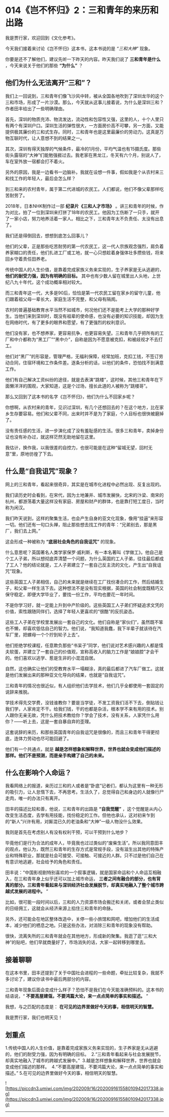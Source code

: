 # 014《岂不怀归》2：三和青年的来历和出路

我是贾行家，欢迎回到《文化参考》。

今天我们接着来讨论《岂不怀归》这本书，这本书说的是 *“三和大神”* 现象。

你要是还不了解他们，建议先听一下昨天的内容。昨天我们说了 **三和青年是什么** ，今天来说关于他们的那些 **“为什么”** ？

## 他们为什么无法离开“三和”？

我们上一回说到，三和青年们像飞沙风中转，被从全国各地吹到了深圳龙华的这个三和市场，形成了一片沙漠。那么，今天就从这事儿接着说，为什么是深圳三和？作者田丰给出了一些明确理由。

首先，深圳的物质充沛、物流发达，流动性和包容性又强，这里的人，十个人里只有两个有深圳户口。深圳生活的弹性很大，一方面房价高不可攀，另一方面，又能提供极其廉价的三和式生存。同时，三和青年也是这里最廉价的劳动力。这真是万物互联时代，让人意想不到的结果之一。

其次，深圳有得天独厚的气候条件，最冷的1月份，平均气温也有15摄氏度。那些街头露宿的“大神”们能勉强捱过去。我老家在黑龙江，冬天有六个月，别说人了，车在室外放一宿都会打不着火。

另外的原因，我是一边看书一边脑补。我就在设想一件事，假如我是个从农村来三和找工作的年轻人，最后会怎么样？

到三和来的农村青年，属于第二代进城的农民工。人们都说，他们不像父辈那样吃苦耐劳了。

2018年，日本NHK制作过一部 **纪录片《三和人才市场》** 。讲三和青年的时候，作为对比，拍了一位到深圳来打拼了18年的农民工。他因为工伤断了一只手，就开了一家小店，努力地养活着一家人。相比之下，三和青年太不负责任、太没有出息了。

我们还是得倒回去，想想到底怎么回事儿？

他们的父辈，正是那些吃苦耐劳的第一代农民工，这一代人宗族观念强烈，肩负着养家糊口的责任，他们扎进工厂或工地，就一心只想趁着身强体壮多攒些钱，将来回乡守着责任田养老。

传统中国人的人生价值，是靠着完成家族义务来实现的，生子养家是无从逃避的， **他们的耐受力强，因为有明确的目标。** 其中也有少数人留在城里出人头地，上世纪八九十年代，这个成功概率相对较大。

而三和青年这一代，大多是90后，恰恰是第一代农民工留在家乡的留守儿童，他们跟着祖父母一辈长大，家庭生活不完整，和父母有隔阂。

农村的普遍基础教育水平当然不如城市，何况他们还不是能考上大学的那种好学生。当他们来到深圳时，既没有祖辈的使命感，也没有必要的知识技能，却因为生在网络时代，有了更多的眼界和愿望，有了更强烈的权利意识。

他们没有家，也不想养家，更容易抗争，也更容易失望。三和青年几乎把所有的工厂和中介都称为“黑工厂”“黑中介”，自称是因为不愿意被克扣，和被歧视才不去打工。

他们对“黑厂”的形容是，管理严格，无福利保障，经常加班，克扣工钱，不签订劳动合同，住宿环境和工作条件差。逐条分析的话，以他们的条件，恐怕找不到满意工作。

他们有自己解决工资纠纷的途径，就是去表演“跳楼”，这时候，其他三和青年在下面懒洋洋的围观，大家知道，这是个过场，擅长此道的人被称为“跳楼哥”。

那么又回到了这本书的名字《岂不怀归》，他们为什么不回家乡呢？

你想啊，从农村来的青年，见识过深圳，有几个还想回去的？在这个地方，比在家乡生存要容易。他们和父辈不同，出来时并不是为了家庭，个人目标也很快被磨掉了。

没有责任感的生活，进一步演化成了没有羞耻感的生活。很多三和青年，卖掉身份证也没有补办过，就这样茫然无助地留在这里。

我估计，换作我，以我很差的自控力，也很可能是在这种“留城无望，回村无意”里，原地彷徨了下去。

## 什么是“自我诅咒”现象？

网上的三和青年，看起来很奇异，其实是在城市化进程中必然出现、反复出现的。

我们读历史时会看到，在宋代，因为土地兼并、城市发展快，北宋的汴梁、南宋的杭州，都游荡着大量这样没有家庭、房屋和财产的群体，也是靠打短工度日，当时称为闲汉。

我们昨天说到，这样的聚集生活，也会产生自身的亚文化现象，像用“挂逼”来形容一切。他们还有一句口头禅，阻止那些想去找工作的青年：“兄弟别去，那是黑厂，我们去上网。”

这会形成一种被称为 **“底层社会角色的自我诅咒”** 的现象。

什么意思呢？英国著名人类学家保罗·威利斯，有一本名著叫《学做工》。他自己是个工人子弟，所以想彻底弄清楚一个问题，为什么英国的工人子弟，往往最后都成了工人？他的结论就是，工人子弟建立了一套自己反主流的文化，产生出“自我诅咒”现象。

这些英国工人子弟相信，自己的未来就是继续在工厂找份凑合的工作，然后结婚生子，和父辈一样生活下去。这种想法不是没有现实根据，英国的社会制度既精巧又保守稳定，即便大学毕业了，要找一份工作，平均也要花一年时间。

不是你学习好，就一定能上升到中产阶级的。这些英国工人子弟们怀疑追求文凭的价值，索性跟随同伴们，选择了年轻人更喜欢的“很酷”的反抗姿态。

这些工人子弟在学校里发展出一套自己的文化。他们自称是“家伙们”，虽然既不笨也不懒，却喜欢低估自己的智力。他们说，“我知道我蠢，我下半辈子就该待在汽车厂里，把螺母一个个拧到轮子上去”。

他们拒绝学校课程，任意欺负那些“书呆子”同学，他们说对艺术感兴趣的人都是懦夫软蛋，并建立了一套自己的价值观，宣称高收入的脑力工作是“娘娘腔”才会干的。他们喜欢以逃学、惹是生非的小混混自居。

自然，这也确实让他们的受教育水平一塌糊涂，真的最后都进了汽车厂做工。这就是他们发展出来的那种亚文化导向的结果，也就是“自我诅咒”。

三和青年的情况也很近似，有人组织他们去学技术，他们几乎全都使用一套固定的说辞来推脱。

学技术得先交学费，没钱谁教你？要是当学徒，不发工资我们活不下去，倒贴钱让我们学，人家肯定不干。给我们钱，干的也都是杂活，根本学不来有用的技术。别人跟你无亲无故，凭什么把技术教给你？学会了技术，没有关系，人家凭什么用你？——听上去，这是一套自暴自弃的歪理。

这套说辞的来历，和那些英国青年的自我诅咒是很像的，而且三和青年干得更彻底，连体力劳动也尽可能回避了。

他们有一个共通点，就是 **越是怎样想象和解释世界，世界也就会变成他们描述的那样。他们不是预测，而是亲手构建了自己的未来。**

## 什么在影响个人命运？

我看网络上的报道，亲历过三和的人或者是“卧底”记者们，都认为这里有一种无形的吸引力，让人怠惰下去，不再思考。生活久了，总觉得自己和身边的人就像行尸走肉，唯一的办法只有离开。

田丰的描述比较和善，他说，三和青年的出路是 **“自我觉醒”** ，这个觉醒是从内心改变生活态度，去学有用技能，找份稳定的工作。但他也承认，这对初来乍到的“新人”兴许有用，对厮混已久的老油条和“大神”一级人物没什么效果。

我则是首先在考虑别人有没有权利干预，可以干预到什么地步？

毕竟他们是行为合法的成年人，毕竟我也过过类似的“废柴生活”。所以我同意田丰的观点，他认为，既然三和青年的生存方式是常规手段，没有滋生出其他的特殊产业和特殊职业，那就是社会可接受、可接触、可接近的人群。只不过是他们自己在有意识地逃避，社会给予的角色和责任。

田丰说：“中国影视剧特别喜欢的一个叙事逻辑，就是国家命运和个人命运互相融入，在三和青年身上似乎还可以加上城市命运， **三者之间有融合的部分，也有背离的部分。三和青年看起来与深圳经济社会发展脱节，却真实地融入了整个城市跨越式发展的进程中。** ”

比如，很可能一段时间以后，三和的人力资源市场会搬迁和关闭，或者会禁止类似的日结佣工，这就会从经济来源上掐住三和青年的命脉。

另外，还可能会在地区整体改造中，关停一些小旅馆和网吧，增加他们的生活成本，减少他们的栖息之地。只是这些办法，对消除三和青年的现象没有帮助。

很快，流离失所的三和青年就会在其他地方，形成新的聚集。我逛了逛“三和大神”的贴吧，他们早就商量好了，市场消失的话，大家一起转移到哪里去。

## 接着聊聊

在这本书里，田丰还提到了关于中国社会进程的一些命题，牵扯比较复杂，我就不多讨论了，建议你读书中最后两部分的内容。

三和青年现象后面会变成什么样子？恐怕不是我们在今天能准确预料的。这本书的结语说，“ **不要高屋建瓴，不要鸿篇大论，来一点点简单的事实和描述。** ”

我想，与之匹配的态度是： **在可见的边界里做好今天的事，相信明天的智慧。**

我是贾行家，我们也明天见！

## 划重点

1.传统中国人的人生价值，是靠着完成家族义务来实现的，生子养家是无从逃避的，他们的耐受力强，因为有明确的目标。 
2.“三和青年看起来与社会发展脱节，却真实地融入了城市的跨越式发展中。” 
3.越是怎样想象和解释世界，世界也就会变成他们描述的那样。 
4.“不要高屋建瓴，不要鸿篇大论，来一点点简单的事实和描述。”
5.在可见的边界里做好今天的事，相信明天的智慧。

![https://piccdn3.umiwi.com/img/202009/16/202009161558010942017338.jpg](https://piccdn3.umiwi.com/img/202009/16/202009161558010942017338.jpg)

---
